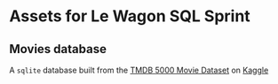 # Assets for Le Wagon SQL Sprint

## Movies database

A `sqlite` database built from the [TMDB 5000 Movie Dataset](https://www.kaggle.com/tmdb/tmdb-movie-metadata) on [Kaggle](https://www.kaggle.com/)
